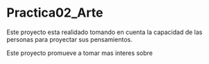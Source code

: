 # Practica02_Arte
Este proyecto esta realidado tomando en cuenta la capacidad de las personas para proyectar sus pensamientos.

Este proyecto promueve a tomar mas interes sobre 
